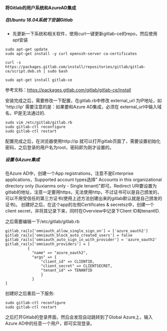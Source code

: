 #### 将Gitlab的用户系统和AzureAD集成
##### 在Ubuntu 18.04系统下安装Gitlab
* 先更新一下系统和相关软件，使用curl一键更新gitlab-ce的repo，然后使用apt安装
```
sudo apt-get update
sudo apt-get install -y curl openssh-server ca-certificates

curl -s https://packages.gitlab.com/install/repositories/gitlab/gitlab-ce/script.deb.sh | sudo bash

sudo apt-get install gitlab-ce
```
参考文档：https://packages.gitlab.com/gitlab/gitlab-ce/install

安装完成之后，需要修改一下配置，在gitlab.rb中修改 external_url 为IP地址，如 'http://ip'
需要注意的是：如果要和Azure AD集成，必须在 external_url中输入域名，IP是无法通过的.
```
sudo vim /etc/gitlab/gitlab.rb
sudo gitlab-ctl reconfigure
sudo gitlab-ctl restart
```
配置完成之后，在浏览器使用http://ip 就可以打开gitlab页面了，需要设置初始化密码，之后登录的用户名为root，密码即为刚才设置的。

##### 设置与Azure集成
在Azure AD中，创建一个App registrations，注意不是Enterprise applications，Supported account types选择"	Accounts in this organizational directory only (liuxianms only - Single tenant)"即可。Redirect URI要设置为gitlab的地址，注意一定要用https，无法使用http，不过证书可以是自己颁发的，可以不用受信任的第三方证书(使用上述方法创建出来的gitlab默认就是自己颁发的证书)。
创建好之后，在这个app的左侧Certificates & secretsz中，创建一个client secret，并将其记录下来，同时在Overview中记录下Client ID和tenantID.

之后需要编辑一下/etc/gitlab/gitlab.rb
```
gitlab_rails['omniauth_allow_single_sign_on'] = ['azure_oauth2']
gitlab_rails['omniauth_block_auto_created_users'] = false
gitlab_rails['omniauth_auto_sign_in_with_provider'] = 'azure_oauth2'
gitlab_rails['omniauth_providers'] = [
          {
            "name" => "azure_oauth2",
            "args" => {
                "client_id" => CLIENTID,
                "client_secret" => CLIENTSECRET,
                "tenant_id" => TENANTID
                }
            }
]
```

创建好之后重启一下服务:
```
sudo gitlab-ctl reconfigure
sudo gitlab-ctl restart
```

之后打开Gitlab的登录界面，然后会发现自动跳转到了Global Azure上，输入Azure AD中的任意一个用户，即可实现登录。